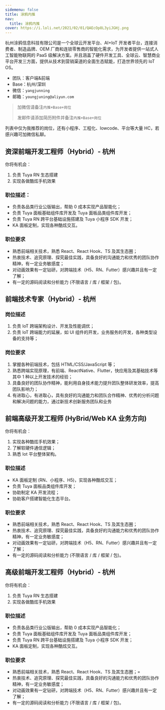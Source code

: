 ```yaml
---
sidemenu: false
title: 涂鸦内推
nav:
  title: 涂鸦内推
cover: https://i.loli.net/2021/02/01/QAEcOp8L3yiJGHj.png
---
```


杭州涂鸦信息科技有限公司是一个全球云开发平台、AI+IoT 开发者平台，连接消费者、制造品牌、OEM 厂商和连锁零售商的智能化需求，为开发者提供一站式人工智能物联网的 PaaS 级解决方案。并且涵盖了硬件开发工具、全球云、智慧商业平台开发三方面，提供从技术到营销渠道的全面生态赋能，打造世界领先的 IoT OS。

- 团队：客户端&前端
- Base：杭州/深圳
- 微信：`yangjunning`
- 邮箱：`youngjuning@aliyun.com`

> 加微信请备注`内推+Base+岗位`
>
> 发邮件请添加简历附件并备注`内推+Base+岗位`

<Alert type="info">列表中仅为我推荐的岗位，还有小程序、工程化、lowcode、平台等大量 HC，若感兴趣可加微信私聊。</Alert>

## 资深前端开发工程师（Hybrid）- 杭州

你将有机会：

1. 负责 Tuya RN 生态搭建
2. 实现各做酷炫手机效果

### 职位描述：

- 负责各品类行业公版输出，帮助 0 成本实现产品智能化；
- 负责 Tuya 面板基础组件库开发及 Tuya 面板品类组件库开发；
- 负责 Tuya RN 跨平台基础设施搭建及 Tuya 小程序 SDK 开发；
- KA 面板定制，实现各种酷炫交互。

### 职位要求

- 熟悉前端相关技术，熟悉 React、React Hook、TS 及其生态圈；
- 热衷技术、追究原理、探究最佳实践，具备良好的沟通能力和优秀的团队协作精神，有一定业务敏感度；
- 对动画效果有一定钻研，对跨端技术（H5、RN、Futter）感兴趣并且有一定了解；
- 有一定的源码阅读和分析能力 (不限语言 / 库 / 框架 / 包)。

## 前端技术专家（Hybrid）- 杭州

### 岗位描述

1. 负责 IoT 跨端架构设计、开发及性能调优；
2. 负责 IoT 跨端能力的延展，如 UI 组件的开发，业务服务的开发，各种类型设备的支持等；

### 岗位要求

1. 掌握各种前端技术，包括 HTML/CSS/JavaScript 等；
2. 熟悉跨端实现原理，有前端、ReactNative、Flutter，快应用及其基础技术等其中 1 种以上开发技术的经验；
3. 具备良好的团队协作精神，能利用自身技术能力提升团队整体研发效率，提高团队影响力；
4. 有进取心，有进取心，具有良好的沟通能力和团队合作精神、优秀的分析问题和解决问题的能力，通过新技术创新服务团队和业务

## 前端高级开发工程师 (HyBrid/Web KA 业务方向)

你将有机会：

1. 实现各种酷炫手机效果；
2. 了解软硬件通信逻辑；
3. 熟悉 Iot 平台整体架构。

### 职位描述

- KA 面板定制 (RN、小程序、H5)，实现各种酷炫交互；
- 负责 Tuya 面板品类组件库开发；
- 协助制定 KA 开发流程；
- 协助客户搭建智能化生态平台。

### 职位要求

- 熟悉前端相关技术，熟悉 React、React Hook、TS 及其生态圈；
- 热衷技术、追究原理、探究最佳实践，具备良好的沟通能力和优秀的团队协作精神，有一定业务敏感度；
- 对动画效果有一定钻研，对跨端技术（H5、RN、Futter）感兴趣并且有一定了解；
- 有一定的源码阅读和分析能力 (不限语言 / 库 / 框架 / 包)。

## 高级前端开发工程师（Hybrid）- 杭州

你将有机会：

1. 负责 Tuya RN 生态搭建
2. 实现各做酷炫手机效果

### 职位描述

- 负责各品类行业公版输出，帮助 0 成本实现产品智能化；
- 负责 Tuya 面板基础组件库开发及 Tuya 面板品类组件库开发；
- 负责 Tuya RN 跨平台基础设施搭建及 Tuya 小程序 SDK 开发；
- KA 面板定制，实现各种酷炫交互。

### 职位要求

- 熟悉前端相关技术，熟悉 React、React Hook、TS 及其生态圈；=
- 热衷技术、追究原理、探究最佳实践，具备良好的沟通能力和优秀的团队协作精神，有一定业务敏感度；
- 对动画效果有一定钻研，对跨端技术（H5、RN、Futter）感兴趣并且有一定了解；
- 有一定的源码阅读和分析能力 (不限语言 / 库 / 框架 / 包)。
